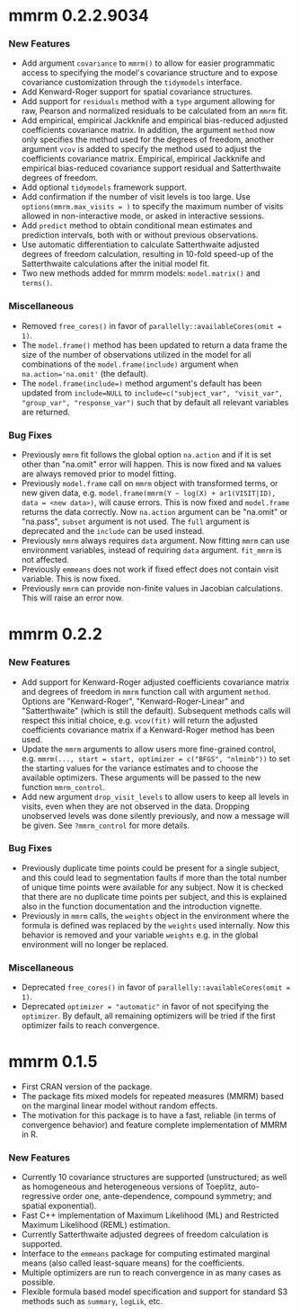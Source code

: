# mmrm 0.2.2.9034

### New Features

- Add argument `covariance` to `mmrm()` to allow for easier programmatic access
  to specifying the model's covariance structure and to expose covariance
  customization through the `tidymodels` interface.
- Add Kenward-Roger support for spatial covariance structures.
- Add support for `residuals` method with a `type` argument allowing for
  raw, Pearson and normalized residuals to be calculated from an `mmrm` fit.
- Add empirical, empirical Jackknife and empirical bias-reduced adjusted coefficients covariance matrix.
  In addition, the argument `method` now only specifies the method used
  for the degrees of freedom, another argument `vcov` is added to specify the
  method used to adjust the coefficients covariance matrix. Empirical, empirical Jackknife
  and empirical bias-reduced covariance support residual and Satterthwaite degrees of freedom.
- Add optional `tidymodels` framework support.
- Add confirmation if the number of visit levels is too large. Use `options(mmrm.max_visits = )`
  to specify the maximum number of visits allowed in non-interactive mode, or asked in interactive
  sessions.
- Add `predict` method to obtain conditional mean estimates and prediction intervals, both with or without previous observations.
- Use automatic differentiation to calculate Satterthwaite adjusted degrees of freedom calculation, resulting in 10-fold speed-up of the Satterthwaite calculations after the initial model fit.
- Two new methods added for mmrm models: `model.matrix()` and `terms()`.

### Miscellaneous

- Removed `free_cores()` in favor of `parallelly::availableCores(omit = 1)`.
- The `model.frame()` method has been updated to return a data frame the size of 
  the number of observations utilized in the model for all combinations of the 
  `model.frame(include)` argument when `na.action='na.omit'` (the default).
- The `model.frame(include=)` method argument's default has been updated 
  from `include=NULL` to `include=c("subject_var", "visit_var", "group_var", "response_var")`
  such that by default all relevant variables are returned.

### Bug Fixes

- Previously `mmrm` fit follows the global option `na.action` and if it is set
  other than "na.omit" error will happen. This is now fixed and `NA` values are
  always removed prior to model fitting.
- Previously `model.frame` call on `mmrm` object with transformed terms, or new
  given data, e.g. `model.frame(mmrm(Y ~ log(X) + ar1(VISIT|ID), data = <new data>)`,
  will cause errors. This is now fixed and `model.frame` returns the data correctly.
  Now `na.action` argument can be "na.omit" or "na.pass", `subset` argument is not used.
  The `full` argument is deprecated and the `include` can be used instead.
- Previously `mmrm` always requires `data` argument. Now fitting `mmrm` can use
  environment variables, instead of requiring `data` argument. `fit_mmrm` is not affected.
- Previously `emmeans` does not work if fixed effect does not contain visit variable.
  This is now fixed.
- Previously `mmrm` can provide non-finite values in Jacobian calculations.
  This will raise an error now.

# mmrm 0.2.2

### New Features

- Add support for Kenward-Roger adjusted coefficients covariance matrix and
  degrees of freedom in `mmrm` function call with argument `method`.
  Options are "Kenward-Roger", "Kenward-Roger-Linear" and "Satterthwaite"
  (which is still the default). Subsequent methods calls
  will respect this initial choice, e.g. `vcov(fit)` will return the adjusted
  coefficients covariance matrix if a Kenward-Roger method has been used.
- Update the `mmrm` arguments to allow users more fine-grained control, e.g.
  `mmrm(..., start = start, optimizer = c("BFGS", "nlminb"))` to set the
  starting values for the variance estimates and to choose the available optimizers.
  These arguments will be passed to the new function `mmrm_control`.
- Add new argument `drop_visit_levels` to allow users to keep all levels in visits,
  even when they are not observed in the data. Dropping unobserved levels was done
  silently previously, and now a message will be given. See `?mmrm_control`
  for more details.

### Bug Fixes

- Previously duplicate time points could be present for a single subject,
  and this could lead to segmentation faults if more than the total number of
  unique time points were available for any subject. Now it is checked that
  there are no duplicate time points per subject, and this is explained also in the
  function documentation and the introduction vignette.
- Previously in `mmrm` calls, the `weights` object in the environment where the
  formula is defined was replaced by the `weights` used internally.
  Now this behavior is removed and your variable
  `weights` e.g. in the global environment will no longer be replaced.

### Miscellaneous

- Deprecated `free_cores()` in favor of `parallelly::availableCores(omit = 1)`.
- Deprecated `optimizer = "automatic"` in favor of not specifying the `optimizer`.
  By default, all remaining optimizers will be tried if the first optimizer fails
  to reach convergence.

# mmrm 0.1.5

- First CRAN version of the package.
- The package fits mixed models for repeated measures
  (MMRM) based on the marginal linear model without random effects.
- The motivation for this package is to have a fast, reliable (in terms of
  convergence behavior) and feature complete implementation of MMRM in R.

### New Features

- Currently 10 covariance structures are supported (unstructured; as well as
  homogeneous and heterogeneous versions of Toeplitz, auto-regressive order one,
  ante-dependence, compound symmetry; and spatial exponential).
- Fast C++ implementation of Maximum Likelihood (ML) and Restricted Maximum
  Likelihood (REML) estimation.
- Currently Satterthwaite adjusted degrees of freedom calculation is supported.
- Interface to the `emmeans` package for computing estimated marginal means
  (also called least-square means) for the coefficients.
- Multiple optimizers are run to reach convergence in as many cases as possible.
- Flexible formula based model specification and support for standard S3 methods such
  as `summary`, `logLik`, etc.
